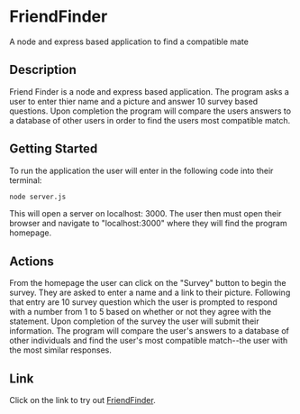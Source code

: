 # FriendFinder
A node and express based application to find a compatible mate 

## Description

Friend Finder is a node and express based application. The program asks a user to enter thier name and a picture and answer 10 survey based questions. Upon completion the program will compare the users answers to a database of other users in order to find the users most compatible match.

## Getting Started

To run the application the user will enter in the following code into their terminal:
```bash
node server.js
```
This will open a server on localhost: 3000. The user then must open their browser and navigate to "localhost:3000" where they will find the program homepage.

## Actions

From the homepage the user can click on the "Survey" button to begin the survey. They are asked to enter a name and a link to their picture. Following that entry are 10 survey question which the user is prompted to respond with a number from 1 to 5 based on whether or not they agree with the statement. Upon completion of the survey the user will submit their information. The program will compare the user's answers to a database of other individuals and find the user's most compatible match--the user with the most similar responses.

## Link

Click on the link to try out [FriendFinder](https://salty-wildwood-75979.herokuapp.com).